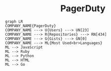 <h1 align="center">PagerDuty</h1>

```mermaid
graph LR
COMPANY_NAME{PagerDuty}
COMPANY_NAME ---> U{Users} ---> UN[23]
COMPANY_NAME ---> R{Repositories} ---> RN[434]
COMPANY_NAME ---> G{Gists} ---> GN[0]
COMPANY_NAME ---> ML{Most Used<br>Languages}
ML --> JavaScript
ML --> Ruby
ML --> Python
ML --> HTML
ML --> Go
```

